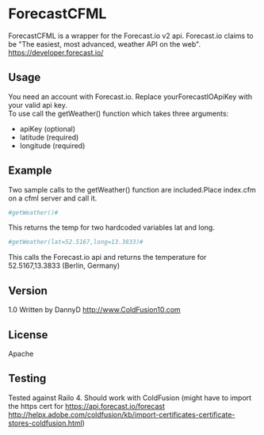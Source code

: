 ForecastCFML
=========
ForecastCFML is a wrapper for the Forecast.io v2 api. Forecast.io claims to be "The easiest, most advanced, weather API on the web". https://developer.forecast.io/


Usage
-----------

You need an account with Forecast.io. Replace yourForecastIOApiKey with your valid api key.   
To use call the getWeather() function which takes three arguments:

* apiKey (optional)
* latitude (required)
* longitude (required)

Example
-----------  
Two sample calls to the getWeather() function are included.Place index.cfm on a cfml server and call it.
```sh
#getWeather()#
```
This returns the temp for two hardcoded variables lat and long.   


```sh
#getWeather(lat=52.5167,long=13.3833)#   
```
This calls the Forecast.io api and returns the temperature for 52.5167,13.3833 (Berlin, Germany)

Version
----

1.0 Written by DannyD http://www.ColdFusion10.com

License
----

Apache


Testing
----

Tested against Railo 4. Should work with ColdFusion (might have to import the https cert for https://api.forecast.io/forecast http://helpx.adobe.com/coldfusion/kb/import-certificates-certificate-stores-coldfusion.html)